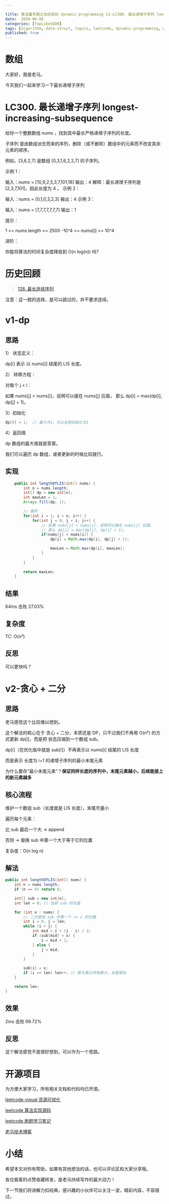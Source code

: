 ```yaml
---

title: 算法篇专题之动态规划 dynamic-programming 11-LC300. 最长递增子序列 longest-increasing-subsequence
date:  2020-06-08
categories: [TopLiked100]
tags: [algorithm, data-struct, topics, leetcode, dynamic-programming, dp, sf]
published: true
---
```



# 数组

大家好，我是老马。

今天我们一起来学习一下最长递增子序列

# LC300. 最长递增子序列 longest-increasing-subsequence

给你一个整数数组 nums ，找到其中最长严格递增子序列的长度。

子序列 是由数组派生而来的序列，删除（或不删除）数组中的元素而不改变其余元素的顺序。

例如，[3,6,2,7] 是数组 [0,3,1,6,2,2,7] 的子序列。
 
示例 1：

输入：nums = [10,9,2,5,3,7,101,18]
输出：4
解释：最长递增子序列是 [2,3,7,101]，因此长度为 4 。
示例 2：

输入：nums = [0,1,0,3,2,3]
输出：4
示例 3：

输入：nums = [7,7,7,7,7,7,7]
输出：1
 

提示：

1 <= nums.length <= 2500
-10^4 <= nums[i] <= 10^4
 

进阶：

你能将算法的时间复杂度降低到 O(n log(n)) 吗?


# 历史回顾

> [128. 最长连续序列](https://houbb.github.io/2020/06/08/algorithm-000-leetcode-data-struct-001-topics-techniques-hash-02-leetcode-top100-LC128)


注意：这一题的选择，是可以跳过的，并不要求连续。


# v1-dp 

## 思路

1） 状态定义：

dp[i] 表示 以 nums[i] 结尾的 LIS 长度。

2） 转移方程：

对每个 j < i：

如果 nums[j] < nums[i]，说明可以接在 nums[j] 后面，
那么 dp[i] = max(dp[i], dp[j] + 1)。

3）初始化

```java
dp[0] = 1;  // 最少为1，可以全部初始化为1
```

4）返回值

dp 数组的最大值就是答案。

我们可以遍历 dp 数组，或者更新的时候比较就行。

## 实现

```java
    public int lengthOfLIS(int[] nums) {
        int n = nums.length;
        int[] dp = new int[n];
        int maxLen = 1;
        Arrays.fill(dp, 1);

        // 循环
        for(int i = 1; i < n; i++) {
            for(int j = 0; j < i; j++) {
                // 如果 nums[j] < nums[i]，说明可以接在 nums[j] 后面，
                // 那么 dp[i] = max(dp[i], dp[j] + 1)。
                if(nums[j] < nums[i]) {
                    dp[i] = Math.max(dp[i], dp[j] + 1);

                    maxLen = Math.max(dp[i], maxLen);
                }
            }
        }
    
        return maxLen;
    }
```

## 结果

64ms 击败 27.03%

## 复杂度

TC: O(n²)

## 反思

可以更快吗？

# v2-贪心 + 二分

## 思路

老马感觉这个比较难以想到。

这个解法的核心在于 贪心 + 二分，本质还是 DP，只不过我们不再用 O(n²) 的方式更新 dp[i]，而是把 状态压缩到一个数组 sub。

dp[i]（在优化版中就是 sub[i]）不再表示以 nums[i] 结尾的 LIS 长度

而是表示 长度为 i+1 的递增子序列的最小末尾元素

为什么要存“最小末尾元素”？**保证同样长度的序列中，末尾元素越小，后续能接上的新元素越多**

## 核心流程

维护一个数组 sub（长度就是 LIS 长度），末尾尽量小

遍历每个元素：

比 sub 最后一个大 → append

否则 → 替换 sub 中第一个大于等于它的位置

复杂度：O(n log n)

## 解法

```java
public int lengthOfLIS(int[] nums) {
    int n = nums.length;
    if (n == 0) return 0;

    int[] sub = new int[n];
    int len = 0; // 当前 sub 的长度

    for (int x : nums) {
        // 二分查找 sub 中第一个 >= x 的位置
        int i = 0, j = len;
        while (i < j) {
            int mid = i + (j - i) / 2;
            if (sub[mid] < x) {
                i = mid + 1;
            } else {
                j = mid;
            }
        }

        sub[i] = x;
        if (i == len) len++; // 新元素比所有都大，长度增加
    }

    return len;
}
```

## 效果

2ms 击败 99.72%

## 反思

这个解法感觉不是很好想到，可以作为一个思路。

# 开源项目

为方便大家学习，所有相关文档和代码均已开源。

[leetcode-visual 资源可视化](https://houbb.github.io/leetcode-notes/leetcode/visible/index.html)

[leetcode 算法实现源码](https://github.com/houbb/leetcode)

[leetcode 刷题学习笔记](https://github.com/houbb/leetcode-notes)

[老马技术博客](https://houbb.github.io/)

# 小结

希望本文对你有帮助，如果有其他想法的话，也可以评论区和大家分享哦。

各位极客的点赞收藏转发，是老马持续写作的最大动力！

下一节我们将讲解力扣经典，感兴趣的小伙伴可以关注一波，精彩内容，不容错过。


